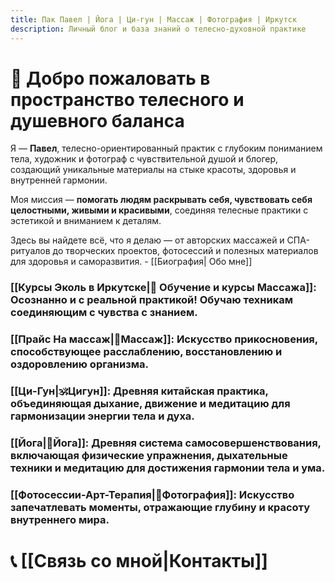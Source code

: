 ```yaml
---
title: Пак Павел | Йога | Ци-гун | Массаж | Фотография | Иркутск
description: Личный блог и база знаний о телесно-духовной практике
---
```


# 💫 Добро пожаловать в пространство телесного и душевного баланса

Я — **Павел**, телесно-ориентированный практик с глубоким пониманием тела, художник и фотограф с чувствительной душой и блогер, создающий уникальные материалы на стыке красоты, здоровья и внутренней гармонии.  

Моя миссия — **помогать людям раскрывать себя, чувствовать себя целостными, живыми и красивыми**, соединяя телесные практики с эстетикой и вниманием к деталям.

Здесь вы найдете всё, что я делаю — от авторских массажей и СПА-ритуалов до творческих проектов, фотосессий и полезных материалов для здоровья и саморазвития. - [[Биография| Обо мне]]


### [[Курсы Эколь в Иркутске|🧭 Обучение и курсы Массажа]]: Осознанно и с реальной практикой! Обучаю техникам соединяющим с чувства с знанием. 

### [[Прайс На массаж|🌿Массаж]]: Искусство прикосновения, способствующее расслаблению, восстановлению и оздоровлению организма. 

### [[Ци-Гун|🕉Цигун]]: Древняя китайская практика, объединяющая дыхание, движение и медитацию для гармонизации энергии тела и духа. 

### [[Йога|🧘Йога]]: Древняя система самосовершенствования, включающая физические упражнения, дыхательные техники и медитацию для достижения гармонии тела и ума. 





### [[Фотосессии-Арт-Терапия|📸Фотография]]: Искусство запечатлевать моменты, отражающие глубину и красоту внутреннего мира. 


# 📞 [[Связь со мной|Контакты]]
